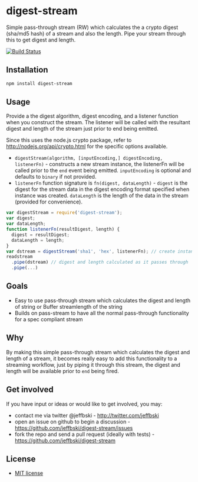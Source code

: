 # digest-stream

Simple pass-through stream (RW) which calculates the a crypto digest (sha/md5 hash) of a stream and also the length. Pipe your stream through this to get digest and length.

[![Build Status](https://secure.travis-ci.org/jeffbski/digest-stream.png?branch=master)](http://travis-ci.org/jeffbski/digest-stream)

## Installation


```bash
npm install digest-stream
```

## Usage

Provide a the digest algorithm, digest encoding, and a listener function when you construct the stream. The listener will be called with the resultant digest and length of the stream just prior to end being emitted.

Since this uses the node.js crypto package, refer to http://nodejs.org/api/crypto.html for the specific options available.

 - `digestStream(algorithm, [inputEncoding,] digestEncoding, listenerFn)` - constructs a new stream instance, the listenerFn will be called prior to the `end` event being emitted. `inputEncoding` is optional and defaults to `binary` if not provided.
 - `listenerFn` function signature is `fn(digest, dataLength)` - `digest` is the digest for the stream data in the digest encoding format specified when instance was created. `dataLength` is the length of the data in the stream (provided for convenience).

```javascript
var digestStream = require('digest-stream');
var digest;
var dataLength;
function listenerFn(resultDigest, length) {
  digest = resultDigest;
  dataLength = length;
}
var dstream = digestStream('sha1', 'hex', listenerFn); // create instance
readstream
  .pipe(dstream) // digest and length calculated as it passes through
  .pipe(...)
```

## Goals

 - Easy to use pass-through stream which calculates the digest and length of string or Buffer streamlength of the string
 - Builds on pass-stream to have all the normal pass-through functionality for a spec compliant stream

## Why

By making this simple pass-through stream which calculates the digest and length of a stream, it becomes really easy to add this functionality to a streaming workflow, just by piping it through this stream, the digest and length will be available prior to `end` being fired.
## Get involved

If you have input or ideas or would like to get involved, you may:

 - contact me via twitter @jeffbski  - <http://twitter.com/jeffbski>
 - open an issue on github to begin a discussion - <https://github.com/jeffbski/digest-stream/issues>
 - fork the repo and send a pull request (ideally with tests) - <https://github.com/jeffbski/digest-stream>

## License

 - [MIT license](http://github.com/jeffbski/digest-stream/raw/master/LICENSE)

